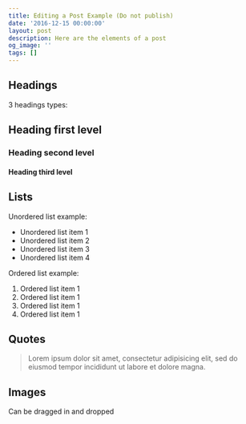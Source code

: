 ```yaml
---
title: Editing a Post Example (Do not publish)
date: '2016-12-15 00:00:00'
layout: post
description: Here are the elements of a post
og_image: ''
tags: []
---
```


## Headings

3 headings types:

## Heading first level
### Heading second level
#### Heading third level

## Lists

Unordered list example:
* Unordered list item 1
* Unordered list item 2
* Unordered list item 3
* Unordered list item 4

Ordered list example:
1. Ordered list item 1
2. Ordered list item 1
3. Ordered list item 1
4. Ordered list item 1

## Quotes

> Lorem ipsum dolor sit amet, consectetur adipisicing elit, sed do eiusmod tempor
incididunt ut labore et dolore magna.

## Images

Can be dragged in and dropped